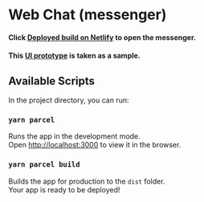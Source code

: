 # Web Chat (messenger)

#### Click [Deployed build on Netlify](https://fancy-biscuit-fe12f7.netlify.app/) to open the messenger.

#### This [UI prototype](https://www.figma.com/file/jF5fFFzgGOxQeB4CmKWTiE/Chat_external_link?node-id=0%3A1) is taken as a sample.

## Available Scripts

In the project directory, you can run:

### `yarn parcel`

Runs the app in the development mode.<br />
Open [http://localhost:3000](http://localhost:3000) to view it in the browser.

### `yarn parcel build`

Builds the app for production to the `dist` folder.<br />
Your app is ready to be deployed!